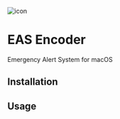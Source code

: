 ![icon](https://raw.githubusercontent.com/GabeCoder/EAS-Encoder/main/icon.png)
# EAS Encoder
Emergency Alert System for macOS
## Installation
## Usage
